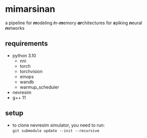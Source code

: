 # mimarsinan
a pipeline for ***m***odeling ***i***n-***m***emory ***ar***chitectures for 
***s***piking ***n***eural ***n***etworks


## requirements
- python 3.10
    - nni
    - torch
    - torchvision
    - einops
    - wandb
    - warmup_scheduler
- nevresim
- g++ 11

## setup
- to clone nevresim simulator, you need to run: \
    `git submodule update --init --recursive`